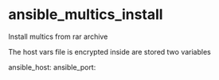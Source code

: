 # ansible_multics_install
Install multics from rar archive

The host vars file is encrypted inside are stored two variables

ansible_host: <IP or hostname>
ansible_port: <SSH port>